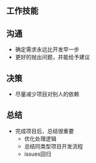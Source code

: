 <!--
 * @Author: your name
 * @Date: 2020-03-03 17:03:31
 * @LastEditTime: 2020-03-03 17:10:57
 * @LastEditors: Please set LastEditors
 * @Description: In User Settings Edit
 * @FilePath: \vue-note\dev.md
 -->
## 工作技能

## 沟通
- 确定需求永远比开发早一步
- 更好的抛出问题，并能给予建议

## 决策
- 尽量减少项目对别人的依赖

## 总结
- 完成项目后，总结很重要
   - 优化处理逻辑
   - 总结同类型项目开发流程
   - issues回归